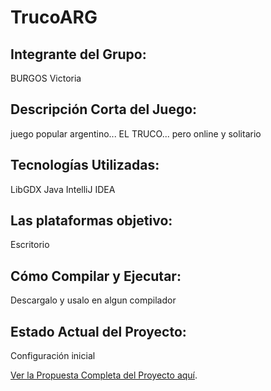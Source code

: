 # TrucoARG

## Integrante del Grupo: 
BURGOS Victoria

## Descripción Corta del Juego: 
juego popular argentino... EL TRUCO... pero online y solitario

## Tecnologías Utilizadas: 
LibGDX 
Java
IntelliJ IDEA

## Las plataformas objetivo: 
Escritorio

## Cómo Compilar y Ejecutar: 
Descargalo y usalo en algun compilador

## Estado Actual del Proyecto:
Configuración inicial

[Ver la Propuesta Completa del Proyecto aquí]().

